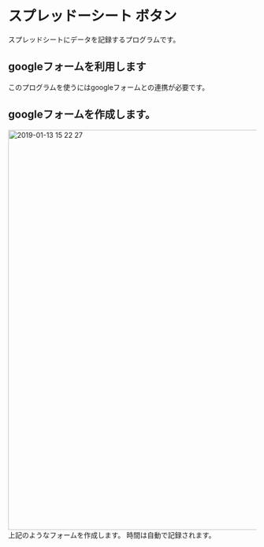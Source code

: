 # スプレッドーシート ボタン
スプレッドシートにデータを記録するプログラムです。
## googleフォームを利用します
このプログラムを使うにはgoogleフォームとの連携が必要です。
## googleフォームを作成します。
<img width="812" alt="2019-01-13 15 22 27" src="https://user-images.githubusercontent.com/28776859/51082270-18574480-1747-11e9-8e91-0fca5b20dccc.png">
上記のようなフォームを作成します。
時間は自動で記録されます。

